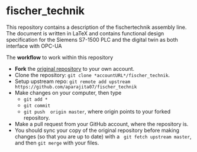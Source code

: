 # fischer_technik

This repository contains a description of the fischertechnik assembly line.
The document is written in LaTeX and contains functional design specification for the Siemens S7-1500 PLC and the digital twin as both interface with OPC-UA

The **workflow** to work within this repository
- **Fork** the [original repository](https://github.com/aparajita07/fischer_technik) to your own account.
- Clone the repository: ```git clone *accountURL*/fischer_technik```.
- Setup upstream repo: ```git remote add upstream https://github.com/aparajita07/fischer_technik``` 
- Make changes on your computer, then type
	- `git add *`
	- `git commit`
	- `git push  origin master`, where origin points to your forked repository.
- Make a pull request from your GitHub account, where the repository is.
- You should sync your copy of the original repository before making changes (so that you are up to date) with a ``` git fetch upstream master```, and then ```git merge``` with your files.